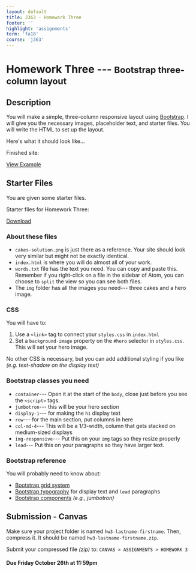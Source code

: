 ```yaml
---
layout: default
title: J363 - Homework Three
footer: ''
highlight: 'assignments'
term: 'fa18'
course: 'j363'
---
```

# Homework Three --- <small>Bootstrap three-column layout</small>
## Description
You will make a simple, three-column responsive layout using [Bootstrap](http://getbootstrap.com/). I will give you the necessary images, placeholder text, and starter files. You will write the HTML to set up the layout.

Here's what it should look like...
<div class="card-block">
  <p class="card-text lead">Finished site:</p>
  <a href="img/cakes-solution.png" class="btn btn-primary" target="_blank">View Example</a>
</div>

## Starter Files
You are given some starter files.
<div class="card-block">
  <p class="card-text lead">Starter files for Homework Three:</p>
  <a href="start/hw3-start.zip" class="btn btn-primary" target="_blank">Download</a>
</div>

### About these files
 * `cakes-solution.png` is just there as a reference. Your site should look very similar but might not be exactly identical.
 * `index.html` is where you will do almost all of your work.
 * `words.txt` file has the text you need. You can copy and paste this. Remember if you right-click on a file in the sidebar of Atom, you can choose to `split` the view so you can see both files.
 * The `img` folder has all the images you need--- three cakes and a hero image.

### CSS
You will have to:

1. Use a `<link>` tag to connect your `styles.css` in `index.html`
2. Set a `background-image` property on the `#hero` selector in `styles.css`. This will set your hero image.

No other CSS is necessary, but you can add additional styling if you like _(e.g. text-shadow on the display text)_

### Bootstrap classes you need
 * `container`--- Open it at the start of the `body`, close just before you see the `<script>` tags.
 * `jumbotron`--- this will be your hero section
 * `display-1`--- for making the `h1` display text
 * `row`--- for the main section, put columns in here
 * `col-md-4`--- This will be a 1/3-width, column that gets stacked on medium-sized displays
 * `img-responsive`--- Put this on your `img` tags so they resize properly
 * `lead`--- Put this on your paragraphs so they have larger text.

### Bootstrap reference
You will probably need to know about:

 * [Bootstrap grid system](http://getbootstrap.com/docs/4.1/layout/grid/)
 * [Bootstrap typography](https://getbootstrap.com/docs/4.1/content/typography/) for display text and `lead` paragraphs
 * [Bootstrap components](https://getbootstrap.com/docs/4.1/components/alerts/) _(e.g., jumbotron)_

## Submission - Canvas
Make sure your project folder is named `hw3-lastname-firstname`. Then, compress it. It should be named `hw3-lastname-firstname.zip`.

Submit your compressed file _(zip)_ to: `CANVAS > ASSIGNMENTS > HOMEWORK 3`

#### **Due Friday October 26th at 11:59pm**